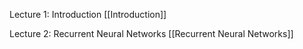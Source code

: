 Lecture 1: Introduction
[[Introduction]]

Lecture 2: Recurrent Neural Networks
[[Recurrent Neural Networks]]